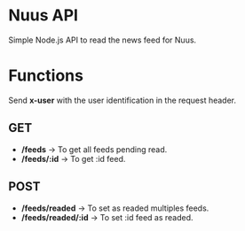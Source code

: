 # Nuus API
Simple Node.js API to read the news feed for Nuus.

# Functions
Send **x-user** with the user identification in the request header.

## GET
- **/feeds** -> To get all feeds pending read.
- **/feeds/:id** -> To get :id feed.

## POST
- **/feeds/readed** -> To set as readed multiples feeds.
- **/feeds/readed/:id** -> To set :id feed as readed.

